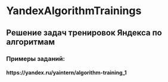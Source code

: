 # YandexAlgorithmTrainings
<h2>Решение задач тренировок Яндекса по алгоритмам</h2>
<h3>Примеры заданий:</h3>
<h4>https://yandex.ru/yaintern/algorithm-training_1</h4>
